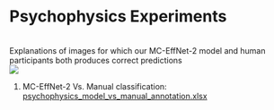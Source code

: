 # Psychophysics Experiments
</br>Explanations of images for which our MC-EffNet-2 model and human participants both produces correct predictions </br>
<img src = "https://github.com/manjaryp/GANvsGraphicsvsReal/blob/main/images/psychophysics.png" > </br>


1. MC-EffNet-2 Vs. Manual classification: [psychophysics_model_vs_manual_annotation.xlsx](https://github.com/manjaryp/GANvsGraphicsvsReal/blob/main/Psychophysics%20experiments/psychophysics_model_vs_manual_annotation.xlsx)

